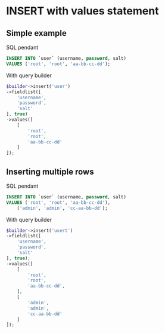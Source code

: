 # INSERT with values statement
## Simple example
SQL pendant

```sql
INSERT INTO `user` (username, password, salt) 
VALUES ('root', 'root', 'aa-bb-cc-dd');
```

With query builder

```php
$builder->insert('user')
->fieldlist([
    'username',
    'password',
    'salt'
], true)
->values([
    [
        'root',
        'root',
        'aa-bb-cc-dd'
    ]
]);
```

## Inserting multiple rows
SQL pendant

```sql
INSERT INTO `user` (username, password, salt) 
VALUES ('root', 'root', 'aa-bb-cc-dd'),
    ('admin', 'admin', 'cc-aa-bb-dd');
```

With query builder

```php
$builder->insert('usert')
->fieldlist([
    'username',
    'password',
    'salt'
], true);
->values([
    [
        'root',
        'root',
        'aa-bb-cc-dd',
    ],
    [
        'admin',
        'admin',
        'cc-aa-bb-dd'
    ]
]);
```

